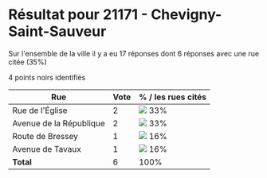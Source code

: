 # Résultat pour 21171 - Chevigny-Saint-Sauveur

Sur l'ensemble de la ville il y a eu 17 réponses dont 6 réponses avec une rue citée (35%)

4 points noirs identifiés

| Rue | Vote | % / les rues cités|
|-----|------|-------------------|
| Rue de l'Église | 2 | <img src="../../img/bar_33.gif" />&nbsp;33%|
| Avenue de la République | 2 | <img src="../../img/bar_33.gif" />&nbsp;33%|
| Route de Bressey | 1 | <img src="../../img/bar_16.gif" />&nbsp;16%|
| Avenue de Tavaux | 1 | <img src="../../img/bar_16.gif" />&nbsp;16%|
| **Total** | 6 | 100%|

